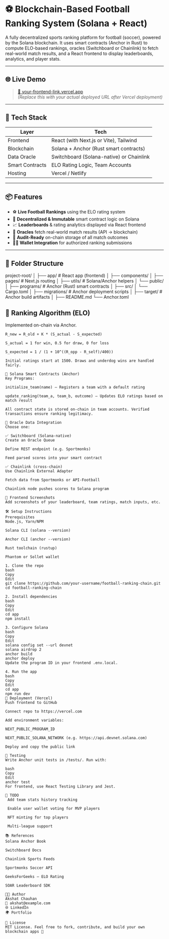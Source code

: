 # ⚽ Blockchain-Based Football Ranking System (Solana + React)

A fully decentralized sports ranking platform for football (soccer), powered by the Solana blockchain. It uses smart contracts (Anchor in Rust) to compute ELO-based rankings, oracles (Switchboard or Chainlink) to fetch real-world match results, and a React frontend to display leaderboards, analytics, and player stats.

---

## 🌐 Live Demo

> [🔗 your-frontend-link.vercel.app](https://your-frontend-link.vercel.app)  
> *(Replace this with your actual deployed URL after Vercel deployment)*

---

## 🚀 Tech Stack

| Layer            | Tech                                   |
|------------------|----------------------------------------|
| Frontend         | React (with Next.js or Vite), Tailwind |
| Blockchain       | Solana + Anchor (Rust smart contracts) |
| Data Oracle      | Switchboard (Solana-native) or Chainlink |
| Smart Contracts  | ELO Rating Logic, Team Accounts        |
| Hosting          | Vercel / Netlify                       |

---

## 📦 Features

- ⚽ **Live Football Rankings** using the ELO rating system
- 🔗 **Decentralized & Immutable** smart contract logic on Solana
- 📈 **Leaderboards** & rating analytics displayed via React frontend
- 📡 **Oracles** fetch real-world match results (API → blockchain)
- 🧾 **Audit-Ready** on-chain storage of all match outcomes
- 🧙‍♂️ **Wallet Integration** for authorized ranking submissions

---

## 📂 Folder Structure

project-root/
│
├── app/ # React app (frontend)
│ ├── components/
│ ├── pages/ # Next.js routing
│ ├── utils/ # Solana/Anchor helpers
│ └── public/
│
├── programs/ # Anchor (Rust) smart contracts
│ ├── src/
│ └── Cargo.toml
│
├── migrations/ # Anchor deployment scripts
│
├── target/ # Anchor build artifacts
│
├── README.md
└── Anchor.toml

## 🧠 Ranking Algorithm (ELO)

Implemented on-chain via Anchor.  
```text
R_new = R_old + K * (S_actual - S_expected)

S_actual = 1 for win, 0.5 for draw, 0 for loss

S_expected = 1 / (1 + 10^((R_opp - R_self)/400))

Initial ratings start at 1500. Draws and underdog wins are handled fairly.

🔐 Solana Smart Contracts (Anchor)
Key Programs:

initialize_team(name) – Registers a team with a default rating

update_ranking(team_a, team_b, outcome) – Updates ELO ratings based on match result

All contract state is stored on-chain in team accounts. Verified transactions ensure ranking legitimacy.

📡 Oracle Data Integration
Choose one:

✅ Switchboard (Solana-native)
Create an Oracle Queue

Define REST endpoint (e.g. Sportmonks)

Feed parsed scores into your smart contract

✅ Chainlink (cross-chain)
Use Chainlink External Adapter

Fetch data from Sportmonks or API-Football

Chainlink node pushes scores to Solana program

📸 Frontend Screenshots
Add screenshots of your leaderboard, team ratings, match inputs, etc.

🛠 Setup Instructions
Prerequisites
Node.js, Yarn/NPM

Solana CLI (solana --version)

Anchor CLI (anchor --version)

Rust toolchain (rustup)

Phantom or Sollet wallet

1. Clone the repo
bash
Copy
Edit
git clone https://github.com/your-username/football-ranking-chain.git
cd football-ranking-chain

2. Install dependencies
bash
Copy
Edit
cd app
npm install

3. Configure Solana
bash
Copy
Edit
solana config set --url devnet
solana airdrop 2
anchor build
anchor deploy
Update the program ID in your frontend .env.local.

4. Run the app
bash
Copy
Edit
cd app
npm run dev
🚀 Deployment (Vercel)
Push frontend to GitHub

Connect repo to https://vercel.com

Add environment variables:

NEXT_PUBLIC_PROGRAM_ID

NEXT_PUBLIC_SOLANA_NETWORK (e.g. https://api.devnet.solana.com)

Deploy and copy the public link

🧪 Testing
Write Anchor unit tests in /tests/. Run with:

bash
Copy
Edit
anchor test
For frontend, use React Testing Library and Jest.

🧠 TODO
 Add team stats history tracking

 Enable user wallet voting for MVP players

 NFT minting for top players

 Multi-league support

📚 References
Solana Anchor Book

Switchboard Docs

Chainlink Sports Feeds

Sportmonks Soccer API

GeeksForGeeks – ELO Rating

SOAR Leaderboard SDK

🧑‍💻 Author
Akshat Chauhan
📧 akshat@example.com
🌐 LinkedIn
🌍 Portfolio

🏁 License
MIT License. Feel free to fork, contribute, and build your own blockchain apps 🚀